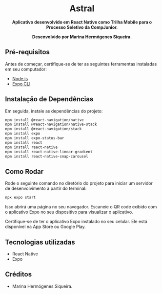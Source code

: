 

<h1 align="center">Astral</h1>

<p align="center">
  <b>Aplicativo desenvolvido em React Native como Trilha Mobile para o Processo Seletivo da CompJunior.</b>
</p>

<p align="center">
    <b>Desenvolvido por Marina Hermógenes Siqueira.</b>
</p>

## Pré-requisitos

Antes de começar, certifique-se de ter as seguintes ferramentas instaladas em seu computador:

- [Node.js](https://nodejs.org/)
- [Expo CLI](https://docs.expo.dev/get-started/installation/)

## Instalação de Dependências

Em seguida, instale as dependências do projeto:

```bash
npm install @react-navigation/native
npm install @react-navigation/native-stack
npm install @react-navigation/stack
npm install expo
npm install expo-status-bar
npm install react
npm install react-native
npm install react-native-linear-gradient
npm install react-native-snap-carousel
```
## Como Rodar

Rode o seguinte comando no diretório do projeto para iniciar um servidor de desenvolvimento a partir do terminal:
```bash
npx expo start
```
Isso abrirá uma página no seu navegador. Escaneie o QR code exibido com o aplicativo Expo no seu dispositivo para visualizar o aplicativo.

Certifique-se de ter o aplicativo Expo instalado no seu celular. Ele está disponível na App Store ou Google Play.

## Tecnologias utilizadas

- React Native 
- Expo

## Créditos
- Marina Hermógenes Siqueira.



